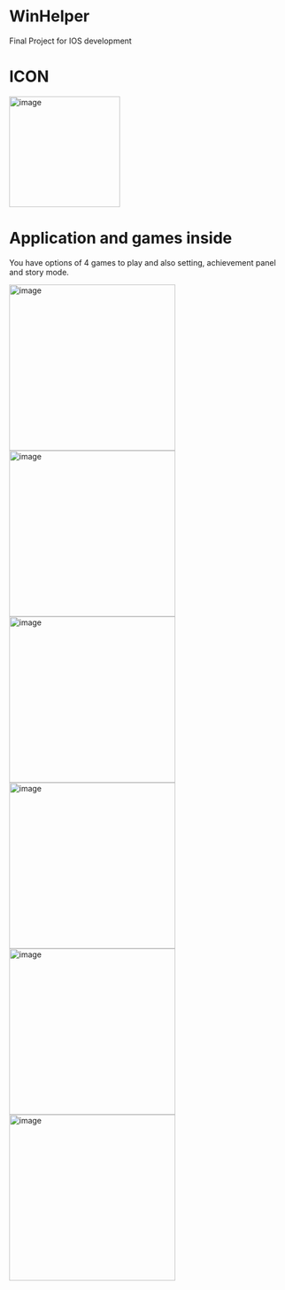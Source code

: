# WinHelper
 Final Project for IOS development
 
 
# ICON
<img width="200" alt="image" src="https://github.com/Danila-Khlebokazov/WinHelper/assets/62508619/1a93f652-a3d1-45b3-930a-214578a466f0">

# Application and games inside

You have options of 4 games to play and also setting, achievement panel and story mode.

<img width="300" alt="image" src="https://github.com/Danila-Khlebokazov/WinHelper/assets/62508619/cd58c232-2135-42e8-ac15-b76759dfe626">
<img width="300" alt="image" src="https://github.com/Danila-Khlebokazov/WinHelper/assets/62508619/09a5956a-931f-4a51-9e98-820e4c9d1e50">
<img width="300" alt="image" src="https://github.com/Danila-Khlebokazov/WinHelper/assets/62508619/74f62d49-6bbf-40a5-aea6-2889334a1cc7">
<img width="300" alt="image" src="https://github.com/Danila-Khlebokazov/WinHelper/assets/62508619/8df9809a-0bd7-45a4-ae5d-0bd6451450a4">
<img width="300" alt="image" src="https://github.com/Danila-Khlebokazov/WinHelper/assets/62508619/9cd7b4dd-72dd-4d71-9070-dc12ffb3c8b6">
<img width="300" alt="image" src="https://github.com/Danila-Khlebokazov/WinHelper/assets/62508619/83260236-716c-498f-b03e-dc82f1e164b7">
